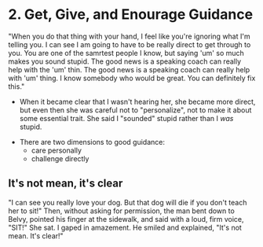 # 2. Get, Give, and Enourage Guidance

"When you do that thing with your hand, I feel like you're ignoring what I'm
telling you.  I can see I am going to have to be really direct to get through
to you.  You are one of the samrtest people I know, but saying 'um' so much
makes you sound stupid.  The good news is a speaking coach can really help
with the 'um' thin.  The good news is a speaking coach can really help with
 'um' thing.  I know somebody who would be great.  You can definitely fix
this."

  - When it became clear that I wasn't hearing her, she became more direct,
    but even then she was careful not to "personalize", not to make it about
some essential trait.  She said I "sounded" stupid rather than I *was*
stupid.

* There are two dimensions to good guidance:
  - care personally
  - challenge directly

## It's not mean, it's clear

"I can see you really love your dog.  But that dog will die if you don't teach
her to sit!"
  Then, without asking for permission, the man bent down to Belvy, pointed his
finger at the sidewalk, and said with a loud, firm voice, "SIT!"
  She sat.  I gaped in amazement.
  He smiled and explained, "It's not mean.  It's clear!"


